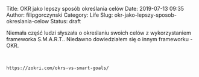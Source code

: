 Title: OKR jako lepszy sposób określania celów
Date: 2019-07-13 09:35
Author: filipgorczynski
Category: Life
Slug: okr-jako-lepszy-sposob-okreslania-celow
Status: draft

Niemała część ludzi słyszała o określaniu swoich celów z wykorzystaniem frameworka S.M.A.R.T.. Niedawno dowiedziałem się o innym frameworku - OKR.

 

`https://zokri.com/okrs-vs-smart-goals/`

 
